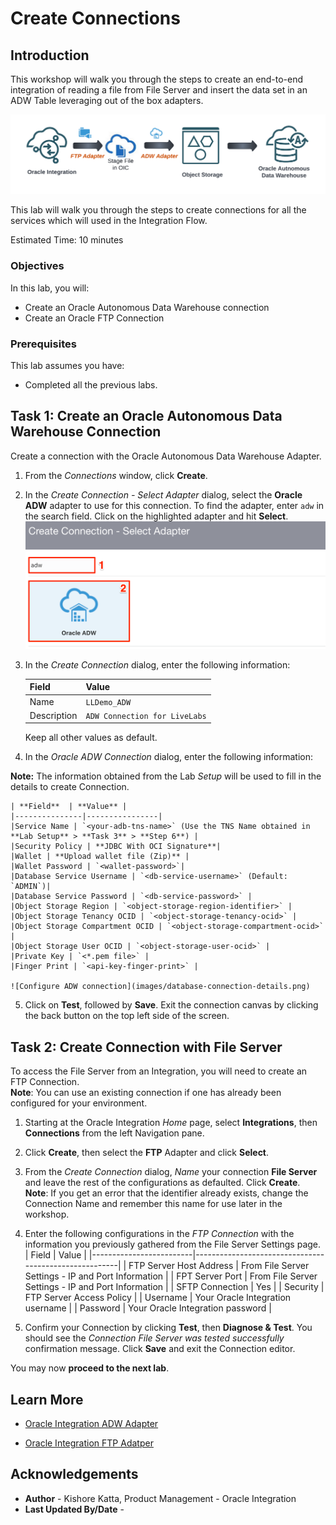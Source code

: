 # Create Connections

## Introduction

This workshop will walk you through the steps to create an end-to-end integration of reading a file from File Server and insert the data set in an ADW Table leveraging out of the box adapters.

![Integration Architecture](images/get-started-integration-scenario.png)

This  lab will walk you through the steps to create connections for all the services which will used in the Integration Flow.

Estimated Time: 10 minutes

### Objectives
In this lab, you will:
- Create an Oracle Autonomous Data Warehouse connection
- Create an Oracle FTP Connection

### Prerequisites
This lab assumes you have:
- Completed all the previous labs.


## Task 1: Create an Oracle Autonomous Data Warehouse Connection
Create a connection with the Oracle Autonomous Data Warehouse Adapter.

1. From the *Connections* window, click **Create**.

2. In the *Create Connection - Select Adapter* dialog, select the **Oracle ADW** adapter to use for this connection. To find the adapter, enter `adw` in the search field. Click on the highlighted adapter and hit **Select**.
    ![Create ADW connection](images/create-adw-connection.png)

3. In the *Create Connection* dialog, enter the following information:

    | **Field**        | **Value**          |       
    | --- | ----------- |
    | Name         | `LLDemo_ADW`       |
    | Description  | `ADW Connection for LiveLabs` |

    Keep all other values as default.

4. In the *Oracle ADW Connection* dialog, enter the following information:

  **Note:** The information obtained from the Lab *Setup* will be used to fill in the details to create Connection.

    | **Field**  | **Value** |
    |---------------|----------------|
    |Service Name | `<your-adb-tns-name>` (Use the TNS Name obtained in **Lab Setup** > **Task 3** > **Step 6**) |
    |Security Policy | **JDBC With OCI Signature**|
    |Wallet | **Upload wallet file (Zip)** |
    |Wallet Password | `<wallet-password>`|
    |Database Service Username | `<db-service-username>` (Default: `ADMIN`)|
    |Database Service Password | `<db-service-password>` |
    |Object Storage Region | `<object-storage-region-identifier>` |
    |Object Storage Tenancy OCID | `<object-storage-tenancy-ocid>` |
    |Object Storage Compartment OCID | `<object-storage-compartment-ocid>` |
    |Object Storage User OCID | `<object-storage-user-ocid>` |
    |Private Key | `<*.pem file>` |
    |Finger Print | `<api-key-finger-print>` |

    ![Configure ADW connection](images/database-connection-details.png)

5. Click on **Test**, followed by **Save**. Exit the connection canvas by clicking the back button on the top left side of the screen.

## Task 2: Create Connection with File Server

To access the File Server from an Integration, you will need to create an FTP Connection.  
**Note**: You can use an existing connection if one has already been configured for your environment.

1. Starting at the Oracle Integration *Home* page, select **Integrations**, then **Connections** from the left Navigation pane.
2. Click **Create**, then select the **FTP** Adapter and click **Select**.
3. From the *Create Connection* dialog, *Name* your connection **File Server** and leave the rest of the configurations as defaulted. Click **Create**.  
**Note**: If you get an error that the identifier already exists, change the Connection Name and remember this name for use later in the workshop.
4. Enter the following configurations in the *FTP Connection* with the information you previously gathered from the File Server Settings page.  
| Field                   | Value                                                 |
|-------------------------|-------------------------------------------------------|
| FTP Server Host Address | From File Server Settings - IP and Port Information   |
| FPT Server Port         | From File Server Settings - IP and Port Information   |
| SFTP Connection         | Yes                                                   |
| Security                | FTP Server Access Policy                              |
| Username                | Your Oracle Integration username                      |
| Password                | Your Oracle Integration password                      |

5. Confirm your Connection by clicking **Test**, then **Diagnose & Test**. You should see the *Connection File Server was tested successfully* confirmation message. Click **Save** and exit the Connection editor.

You may now **proceed to the next lab**.


## Learn More

* [Oracle Integration ADW Adapter](https://www.oracle.com/pls/topic/lookup?ctx=en/cloud/paas/integration-cloud&id=ICADW-GUID-06231D46-0B10-4AB2-A515-947B1D9A92BC)

* [Oracle Integration FTP Adatper](https://www.oracle.com/pls/topic/lookup?ctx=en/cloud/paas/integration-cloud&id=ICSFT-GUID-59194DED-31DC-4E3D-893C-0064D7CC65A0)

## Acknowledgements
* **Author** - Kishore Katta, Product Management - Oracle Integration
* **Last Updated By/Date** -
